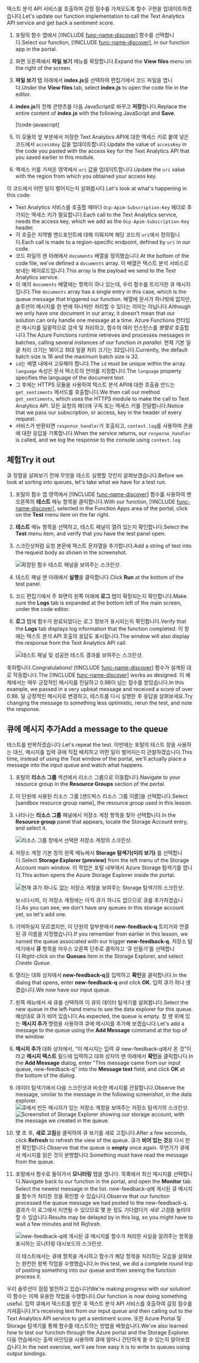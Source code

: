 <span data-ttu-id="9b198-101">텍스트 분석 API 서비스를 호출하여 감정 점수를 가져오도록 함수 구현을 업데이트하겠습니다.</span><span class="sxs-lookup"><span data-stu-id="9b198-101">Let's update our function implementation to call the Text Analytics API service and get back a sentiment score.</span></span>

1. <span data-ttu-id="9b198-102">포털의 함수 앱에서 [!INCLUDE [func-name-discover](./func-name-discover.md)] 함수를 선택합니다.</span><span class="sxs-lookup"><span data-stu-id="9b198-102">Select our function, [!INCLUDE [func-name-discover](./func-name-discover.md)], in our function app in the portal.</span></span>

1. <span data-ttu-id="9b198-103">화면 오른쪽에서 **파일 보기** 메뉴를 확장합니다.</span><span class="sxs-lookup"><span data-stu-id="9b198-103">Expand the **View files** menu on the right of the screen.</span></span>

1. <span data-ttu-id="9b198-104">**파일 보기** 탭 아래에서 **index.js**를 선택하여 편집기에서 코드 파일을 엽니다.</span><span class="sxs-lookup"><span data-stu-id="9b198-104">Under the **View files** tab, select **index.js** to open the code file in the editor.</span></span>

1. <span data-ttu-id="9b198-105">**index.js**의 전체 콘텐츠를 다음 JavaScript로 바꾸고 **저장**합니다.</span><span class="sxs-lookup"><span data-stu-id="9b198-105">Replace the entire content of **index.js** with the following JavaScript and **Save**.</span></span>

    [!code-javascript[](../code/discover-sentiment-sort.js?highlight=7)]

1. <span data-ttu-id="9b198-106">이 모듈의 앞 부분에서 저장한 Text Analytics API에 대한 액세스 키로 붙여 넣은 코드에서 `accessKey` 값을 업데이트합니다.</span><span class="sxs-lookup"><span data-stu-id="9b198-106">Update the value of `accessKey` in the code you pasted with the access key for the Text Analytics API that you saved earlier in this module.</span></span> 

1. <span data-ttu-id="9b198-107">액세스 키를 가져온 영역에서 `uri` 값을 업데이트합니다.</span><span class="sxs-lookup"><span data-stu-id="9b198-107">Update the `uri` value with the region from which you obtained your access key.</span></span>

<span data-ttu-id="9b198-108">이 코드에서 어떤 일이 벌어지는지 살펴봅시다.</span><span class="sxs-lookup"><span data-stu-id="9b198-108">Let's look at what's happening in this code:</span></span>

- <span data-ttu-id="9b198-109">Text Analytics 서비스를 호출할 때마다 `Ocp-Apim-Subscription-Key` 헤더로 추가되는 액세스 키가 필요합니다.</span><span class="sxs-lookup"><span data-stu-id="9b198-109">Each call to the Text Analytics service, needs the access key, which we add as the `Ocp-Apim-Subscription-Key` header.</span></span> 
- <span data-ttu-id="9b198-110">각 호출은 지역별 엔드포인트에 대해 이뤄지며 해당 코드의 `uri`에서 정의됩니다.</span><span class="sxs-lookup"><span data-stu-id="9b198-110">Each call is made to a region-specific endpoint, defined by `uri` in our code.</span></span>
- <span data-ttu-id="9b198-111">코드 파일의 맨 아래에서 `documents` 배열을 정의했습니다.</span><span class="sxs-lookup"><span data-stu-id="9b198-111">At the bottom of the code file, we've defined a `documents` array.</span></span> <span data-ttu-id="9b198-112">이 배열은 텍스트 분석 서비스로 보내는 페이로드입니다.</span><span class="sxs-lookup"><span data-stu-id="9b198-112">This array is the payload we send to the Text Analytics service.</span></span>
- <span data-ttu-id="9b198-113">이 예의 `documents` 배열에는 항목이 하나 있는데, 우리 함수를 트리거한 큐 메시지입니다.</span><span class="sxs-lookup"><span data-stu-id="9b198-113">The `documents` array has a single entry in this case, which is the queue message that triggered our function.</span></span> <span data-ttu-id="9b198-114">배열에 문서가 하나밖에 없지만, 솔루션이 메시지를 한 번에 하나씩만 처리할 수 있다는 의미는 아닙니다.</span><span class="sxs-lookup"><span data-stu-id="9b198-114">Although we only have one document in our array, it doesn't mean that our solution can only handle one message at a time.</span></span> <span data-ttu-id="9b198-115">Azure Functions 런타임은 메시지를 일괄적으로 검색 및 처리하고, 함수의 여러 인스턴스를 *병렬로* 호출합니다.</span><span class="sxs-lookup"><span data-stu-id="9b198-115">The Azure Functions runtime retrieves and processes messages in batches, calling several instances of our function *in parallel*.</span></span> <span data-ttu-id="9b198-116">현재 기본 일괄 처리 크기는 16이고 최대 일괄 처리 크기는 32입니다.</span><span class="sxs-lookup"><span data-stu-id="9b198-116">Currently, the default batch size is 16 and the maximum batch size is 32.</span></span>
- <span data-ttu-id="9b198-117">`id`는 배열 내에서 고유해야 합니다.</span><span class="sxs-lookup"><span data-stu-id="9b198-117">The `id` must be unique within the array.</span></span> <span data-ttu-id="9b198-118">`language` 속성은 문서 텍스트의 언어를 지정합니다.</span><span class="sxs-lookup"><span data-stu-id="9b198-118">The `language` property specifies the language of the document text.</span></span>
- <span data-ttu-id="9b198-119">그 후에는 HTTPS 모듈을 사용하여 텍스트 분석 API에 대한 호출을 만드는 `get_sentiments` 메서드를 호출합니다.</span><span class="sxs-lookup"><span data-stu-id="9b198-119">We then call our method `get_sentiments`, which uses the HTTPS module to make the call to Text Analytics API.</span></span> <span data-ttu-id="9b198-120">모든 요청의 헤더에 구독 또는 액세스 키를 전달합니다.</span><span class="sxs-lookup"><span data-stu-id="9b198-120">Notice that we pass our subscription, or access, key in the header of every request.</span></span>
- <span data-ttu-id="9b198-121">서비스가 반환되면 `response_handler`가 호출되고, `context.log`를 사용하여 콘솔에 대한 응답을 기록합니다.</span><span class="sxs-lookup"><span data-stu-id="9b198-121">When the service returns, our `response_handler` is called, and we log the response to the console using `context.log`</span></span>


## <a name="try-it-out"></a><span data-ttu-id="9b198-122">체험</span><span class="sxs-lookup"><span data-stu-id="9b198-122">Try it out</span></span>

<span data-ttu-id="9b198-123">큐 정렬을 살펴보기 전에 무엇을 테스트 실행할 것인지 살펴보겠습니다.</span><span class="sxs-lookup"><span data-stu-id="9b198-123">Before we look at sorting into queues, let's take what we have for a test run.</span></span>

1. <span data-ttu-id="9b198-124">포털의 함수 앱 영역에서 [!INCLUDE [func-name-discover](./func-name-discover.md)] 함수를 사용하여 맨 오른쪽의 **테스트** 메뉴 항목을 클릭합니다.</span><span class="sxs-lookup"><span data-stu-id="9b198-124">With our function, [!INCLUDE [func-name-discover](./func-name-discover.md)], selected in the Function Apps area of the portal, click on the **Test** menu item on the far right.</span></span>

1. <span data-ttu-id="9b198-125">**테스트** 메뉴 항목을 선택하고, 테스트 패널이 열려 있는지 확인합니다.</span><span class="sxs-lookup"><span data-stu-id="9b198-125">Select the **Test** menu item, and verify that you have the test panel open.</span></span>

1. <span data-ttu-id="9b198-126">스크린샷처럼 요청 본문에 텍스트 문자열을 추가합니다.</span><span class="sxs-lookup"><span data-stu-id="9b198-126">Add a string of text into the request body as shown in the screenshot.</span></span>

    ![확장된 함수 테스트 패널을 보여주는 스크린샷.](../media/test-panel-open-small.png)

1.  <span data-ttu-id="9b198-128">테스트 패널 맨 아래에서 **실행**을 클릭합니다.</span><span class="sxs-lookup"><span data-stu-id="9b198-128">Click **Run** at the bottom of the test panel.</span></span>

1. <span data-ttu-id="9b198-129">코드 편집기에서 주 화면의 왼쪽 아래에 **로그** 탭이 확장되는지 확인합니다.</span><span class="sxs-lookup"><span data-stu-id="9b198-129">Make sure the **Logs** tab is expanded at the bottom left of the main screen, under the code editor.</span></span>

1. <span data-ttu-id="9b198-130">**로그** 탭에 함수가 완료되었다는 로그 정보가 표시되는지 확인합니다.</span><span class="sxs-lookup"><span data-stu-id="9b198-130">Verify that the **Logs** tab displays log information that the function completed.</span></span> <span data-ttu-id="9b198-131">이 창에는 텍스트 분석 API 호출의 응답도 표시됩니다.</span><span class="sxs-lookup"><span data-stu-id="9b198-131">The window will also display the response from the Text Analytics API call.</span></span>

    ![테스트 패널 및 성공한 테스트 결과를 보여주는 스크린샷.](../media/sentiment-response-log1.png)

<span data-ttu-id="9b198-133">축하합니다.</span><span class="sxs-lookup"><span data-stu-id="9b198-133">Congratulations!</span></span> <span data-ttu-id="9b198-134">[!INCLUDE [func-name-discover](./func-name-discover.md)] 함수가 설계된 대로 작동합니다.</span><span class="sxs-lookup"><span data-stu-id="9b198-134">The [!INCLUDE [func-name-discover](./func-name-discover.md)] works as designed.</span></span> <span data-ttu-id="9b198-135">이 예제에서는 매우 긍정적인 메시지를 전달하고 0.98이 넘는 점수를 받았습니다.</span><span class="sxs-lookup"><span data-stu-id="9b198-135">In this example, we passed in a very upbeat message and received a score of over 0.98.</span></span> <span data-ttu-id="9b198-136">덜 긍정적인 메시지로 변경하고, 테스트를 다시 실행한 후 응답을 살펴보세요.</span><span class="sxs-lookup"><span data-stu-id="9b198-136">Try changing the message to something less optimistic, rerun the test, and note the response.</span></span>

## <a name="add-a-message-to-the-queue"></a><span data-ttu-id="9b198-137">큐에 메시지 추가</span><span class="sxs-lookup"><span data-stu-id="9b198-137">Add a message to the queue</span></span>

<span data-ttu-id="9b198-138">테스트를 반복하겠습니다.</span><span class="sxs-lookup"><span data-stu-id="9b198-138">Let's repeat the test.</span></span> <span data-ttu-id="9b198-139">이번에는 포털의 테스트 창을 사용하는 대신, 메시지를 입력 큐에 직접 배치하고 어떤 일이 벌어지는지 관찰하겠습니다.</span><span class="sxs-lookup"><span data-stu-id="9b198-139">This time, instead of using the Test window of the portal, we'll actually place a message into the input queue and watch what happens.</span></span>

1. <span data-ttu-id="9b198-140">포털의 **리소스 그룹** 섹션에서 리소스 그룹으로 이동합니다.</span><span class="sxs-lookup"><span data-stu-id="9b198-140">Navigate to your resource group in the **Resource Groups** section of the portal.</span></span>

1. <span data-ttu-id="9b198-141">이 단원에 사용된 리소스 그룹 <rgn>[샌드박스 리소스 그룹 이름]</rgn>을 선택합니다.</span><span class="sxs-lookup"><span data-stu-id="9b198-141">Select <rgn>[sandbox resource group name]</rgn>, the resource group used in this lesson.</span></span>

1. <span data-ttu-id="9b198-142">나타나는 **리소스 그룹** 패널에서 저장소 계정 항목을 찾아 선택합니다.</span><span class="sxs-lookup"><span data-stu-id="9b198-142">In the **Resource group** panel that appears, locate the Storage Account entry, and select it.</span></span>

    ![리소스 그룹 창에서 선택한 저장소 계정의 스크린샷.](../media/select-storage-account.png)

1. <span data-ttu-id="9b198-144">저장소 계정 기본 창의 왼쪽 메뉴에서 **Storage 탐색기(미리 보기)** 를 선택합니다.</span><span class="sxs-lookup"><span data-stu-id="9b198-144">Select **Storage Explorer (preview)** from the left menu of the Storage Account main window.</span></span> <span data-ttu-id="9b198-145">이 작업은 포털 내부에서 Azure Storage 탐색기를 엽니다.</span><span class="sxs-lookup"><span data-stu-id="9b198-145">This action opens the Azure Storage Explorer inside the portal.</span></span> 

    ![현재 큐가 하나도 없는 저장소 계정을 보여주는 Storage 탐색기의 스크린샷.](../media/sa-no-queue.png)

    <span data-ttu-id="9b198-147">보시다시피, 이 저장소 계정에는 아직 큐가 하나도 없으므로 큐를 추가하겠습니다.</span><span class="sxs-lookup"><span data-stu-id="9b198-147">As you can see, we don't have any queues in this storage account yet, so let's add one.</span></span>

5. <span data-ttu-id="9b198-148">기억하실지 모르겠지만, 이 단원의 앞부분에서 **new-feedback-q** 트리거와 연결된 큐 이름을 지정했습니다.</span><span class="sxs-lookup"><span data-stu-id="9b198-148">If you remember from earlier in this lesson, we named the queue associated with our trigger **new-feedback-q**.</span></span> <span data-ttu-id="9b198-149">저장소 탐색기에서 **큐** 항목을 마우스 오른쪽 단추로 클릭하고 ‘큐 만들기’를 선택합니다.</span><span class="sxs-lookup"><span data-stu-id="9b198-149">Right-click on the **Queues** item in the Storage Explorer, and select *Create Queue*.</span></span>

1. <span data-ttu-id="9b198-150">열리는 대화 상자에서 **new-feedback-q**를 입력하고 **확인**을 클릭합니다.</span><span class="sxs-lookup"><span data-stu-id="9b198-150">In the dialog that opens, enter **new-feedback-q** and click **OK**.</span></span> <span data-ttu-id="9b198-151">입력 큐가 하나 생겼습니다.</span><span class="sxs-lookup"><span data-stu-id="9b198-151">We now have our input queue.</span></span>

1. <span data-ttu-id="9b198-152">왼쪽 메뉴에서 새 큐를 선택하여 이 큐의 데이터 탐색기를 살펴봅니다.</span><span class="sxs-lookup"><span data-stu-id="9b198-152">Select the new queue in the left-hand menu to see the data explorer for this queue.</span></span> <span data-ttu-id="9b198-153">예상대로 큐가 비어 있습니다.</span><span class="sxs-lookup"><span data-stu-id="9b198-153">As expected, the queue is empty.</span></span> <span data-ttu-id="9b198-154">창 맨 위에 있는 **메시지 추가** 명령을 사용하여 큐에 메시지를 추가해 보겠습니다.</span><span class="sxs-lookup"><span data-stu-id="9b198-154">Let's add a message to the queue using the **Add Message** command at the top of the window.</span></span>

1. <span data-ttu-id="9b198-155">**메시지 추가** 대화 상자에서, “이 메시지는 입력 큐 new-feedback-q에서 온 것”이라고 **메시지 텍스트** 필드에 입력하고 대화 상자의 맨 아래에서 **확인**을 클릭합니다.</span><span class="sxs-lookup"><span data-stu-id="9b198-155">In the **Add Message** dialog, enter "This message came from our input queue, new-feedback-q" into the **Message text** field, and click **OK** at the bottom of the dialog.</span></span>

1. <span data-ttu-id="9b198-156">데이터 탐색기에서 다음 스크린샷과 비슷한 메시지를 관찰합니다.</span><span class="sxs-lookup"><span data-stu-id="9b198-156">Observe the message, similar to the message in the following screenshot, in the data explorer.</span></span>
    <span data-ttu-id="9b198-157">![큐에서 만든 메시지가 있는 저장소 계정을 보여주는 저장소 탐색기의 스크린샷.](../media/message-in-input-queue.png)</span><span class="sxs-lookup"><span data-stu-id="9b198-157">![Screenshot of Storage Explorer showing our storage account, with the message we created in the queue.](../media/message-in-input-queue.png)</span></span>

1. <span data-ttu-id="9b198-158">몇 초 후, **새로 고침**을 클릭하여 큐 보기를 새로 고칩니다.</span><span class="sxs-lookup"><span data-stu-id="9b198-158">After a few seconds, click **Refresh** to refresh the view of the queue.</span></span> <span data-ttu-id="9b198-159">큐가 **비어 있는 것**을 다시 한 번 확인합니다.</span><span class="sxs-lookup"><span data-stu-id="9b198-159">Observe that the queue is **empty** once again.</span></span> <span data-ttu-id="9b198-160">무언가가 큐에서 메시지를 읽은 것이 분명합니다.</span><span class="sxs-lookup"><span data-stu-id="9b198-160">Something must have read the message from the queue.</span></span>

1. <span data-ttu-id="9b198-161">포털에서 함수로 돌아가서 **모니터링** 탭을 엽니다. 목록에서 최신 메시지를 선택합니다.</span><span class="sxs-lookup"><span data-stu-id="9b198-161">Navigate back to our function in the portal, and open the **Monitor** tab. Select the newest message in the list.</span></span> <span data-ttu-id="9b198-162">new-feedback-q에 게시된 큐 메시지를 함수가 처리한 것을 확인할 수 있습니다.</span><span class="sxs-lookup"><span data-stu-id="9b198-162">Observe that our function processed the queue message we had posted to the new-feedback-q.</span></span> <span data-ttu-id="9b198-163">결과가 이 로그에서 지연될 수 있으므로 몇 분 정도 기다렸다가 *새로 고침*을 눌러야 할 수 있습니다.</span><span class="sxs-lookup"><span data-stu-id="9b198-163">Results may be delayed by in this log, so you might have to wait a few minutes and hit *Refresh*.</span></span>

    ![new-feedback-q에 게시된 큐 메시지를 함수가 처리한 사실을 알려주는 항목을 표시하는 모니터링 대시보드의 스크린샷.](../media/message-in-monitor.png)

    <span data-ttu-id="9b198-165">이 테스트에서는 큐에 항목을 게시하고 함수가 해당 항목을 처리하는 모습을 살펴보는 완전한 왕복 작업을 수행했습니다.</span><span class="sxs-lookup"><span data-stu-id="9b198-165">In this test, we did a complete round trip of posting something into our queue and then seeing the function process it.</span></span>

<span data-ttu-id="9b198-166">우리 솔루션이 점점 발전하고 있습니다!</span><span class="sxs-lookup"><span data-stu-id="9b198-166">We're making progress with our solution!</span></span> <span data-ttu-id="9b198-167">이 함수는 이제 유용한 작업을 수행합니다.</span><span class="sxs-lookup"><span data-stu-id="9b198-167">Our function is now doing something useful.</span></span> <span data-ttu-id="9b198-168">입력 큐에서 텍스트를 받은 후 텍스트 분석 API 서비스를 호출하여 감정 점수를 가져옵니다.</span><span class="sxs-lookup"><span data-stu-id="9b198-168">It's receiving text from our input queue and then calling out to the Text Analytics API service to get a sentiment score.</span></span> <span data-ttu-id="9b198-169">또한 Azure Portal 및 Storage 탐색기를 통해 함수를 테스트하는 방법을 배웠습니다.</span><span class="sxs-lookup"><span data-stu-id="9b198-169">We've also learned how to test our function through the Azure portal and the Storage Explorer.</span></span> <span data-ttu-id="9b198-170">다음 연습에서는 출력 바인딩을 사용하여 큐에 얼마나 간단하게 쓸 수 있는지 알아보겠습니다.</span><span class="sxs-lookup"><span data-stu-id="9b198-170">In the next exercise, we'll see how easy it is to write to queues using output bindings.</span></span>
